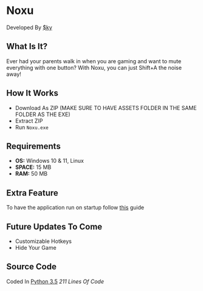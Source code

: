 # Noxu
Developed By [$ky](https://github.com/skyy-rad)

## What Is It?
Ever had your parents walk in when you are gaming and want to mute everything with one button? With Noxu, you can just Shift+A the noise away!

## How It Works
* Download As ZIP (MAKE SURE TO HAVE ASSETS FOLDER IN THE SAME FOLDER AS THE EXE)
* Extract ZIP
* Run `Noxu.exe`

## Requirements
* **OS:** Windows 10 & 11, Linux
* **SPACE:** 15 MB
* **RAM:** 50 MB

## Extra Feature
To have the application run on startup follow [this](https://www.howtogeek.com/208224/how-to-add-programs-files-and-folders-to-system-startup-in-windows-8.1/) guide

## Future Updates To Come
* Customizable Hotkeys
* Hide Your Game

## Source Code
Coded In [Python 3.5](https://github.com/skyy-rad/Noxu/blob/main/source/main.py) *211 Lines Of Code*
